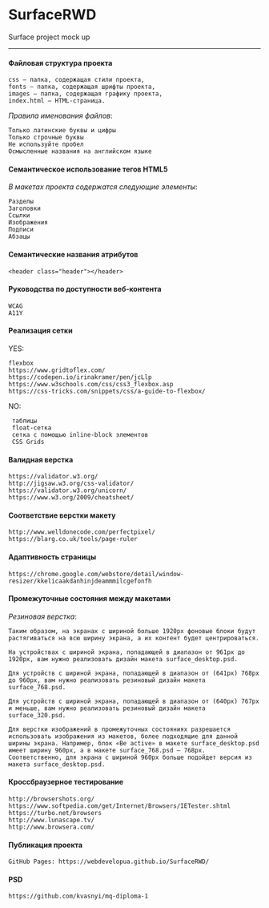 # SurfaceRWD
Surface project mock up

***

#### Файловая структура проекта
    css — папка, содержащая стили проекта,
    fonts — папка, содержащая шрифты проекта,
    images — папка, содержащая графику проекта,
    index.html — HTML-страница.
    
   *Правила именования файлов*:
    
    Только латинские буквы и цифры
    Только строчные буквы
    Не используйте пробел
    Осмысленные названия на английском языке


#### Семантическое использование тегов HTML5

*В макетах проекта содержатся следующие элементы*:

    Разделы 
    Заголовки 
    Ссылки 
    Изображения 
    Подписи 
    Абзацы 
    
#### Семантические названия атрибутов

    <header class="header"></header>
    
#### Руководства по доступности веб-контента

    WCAG
    A11Y

#### Реализация сетки

   YES:
   
    flexbox 
    https://www.gridtoflex.com/
    https://codepen.io/irinakramer/pen/jcLlp
    https://www.w3schools.com/css/css3_flexbox.asp
    https://css-tricks.com/snippets/css/a-guide-to-flexbox/
     
   NO:
    
     таблицы
     float-сетка
     сетка с помощью inline-block элементов
     CSS Grids
  
#### Валидная верстка

    https://validator.w3.org/
    http://jigsaw.w3.org/css-validator/
    https://validator.w3.org/unicorn/
    https://www.w3.org/2009/cheatsheet/
    
#### Соответствие верстки макету

    http://www.welldonecode.com/perfectpixel/
    https://blarg.co.uk/tools/page-ruler
    
    
#### Адаптивность страницы

    https://chrome.google.com/webstore/detail/window-resizer/kkelicaakdanhinjdeammmilcgefonfh
    
#### Промежуточные состояния между макетами

   *Резиновая верстка*:
    
    
    Таким образом, на экранах с шириной больше 1920px фоновые блоки будут растягиваться на всю ширину экрана, а их контент будет центрироваться.
    
    На устройствах с шириной экрана, попадающей в диапазон от 961px до 1920px, вам нужно реализовать дизайн макета surface_desktop.psd.
    
    Для устройств с шириной экрана, попадающей в диапазон от (641px) 768px до 960px, вам нужно реализовать резиновый дизайн макета surface_768.psd.
    
    Для устройств с шириной экрана, попадающей в диапазон от (640px) 767px и меньше, вам нужно реализовать резиновый дизайн макета surface_320.psd.
    
    Для верстки изображений в промежуточных состояниях разрешается использовать изображения из макетов, более подходящие для данной ширины экрана. Например, блок «Be active» в макете surface_desktop.psd имеет ширину 960px, а в макете surface_768.psd — 768px. Соответственно, для экрана с шириной 960px больше подойдет версия из макета surface_desktop.psd.
    
#### Кроссбраузерное тестирование

    http://browsershots.org/
    https://www.softpedia.com/get/Internet/Browsers/IETester.shtml
    https://turbo.net/browsers
    http://www.lunascape.tv/
    http://www.browsera.com/

#### Публикация проекта
    
    GitHub Pages: https://webdevelopua.github.io/SurfaceRWD/
    
#### PSD

    https://github.com/kvasnyi/mq-diploma-1
    
